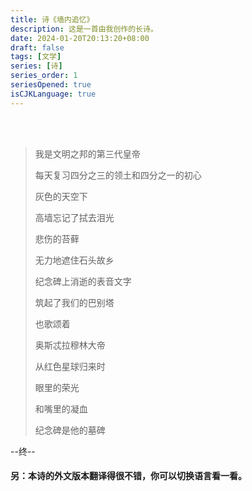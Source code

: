 ```yaml
---
title: 诗《墙内追忆》
description: 这是一首由我创作的长诗。
date: 2024-01-20T20:13:20+08:00
draft: false
tags: [文学]
series: [诗]
series_order: 1
seriesOpened: true
isCJKLanguage: true
---
```

<br/><br/>
>我是文明之邦的第三代皇帝  
>
>每天复习四分之三的领土和四分之一的初心  
>
>灰色的天空下  
>
>高墙忘记了拭去泪光  
>
>悲伤的苔藓  
>
>无力地遮住石头故乡  
>
>纪念碑上消逝的表音文字  
>
>筑起了我们的巴别塔  
>
>也歌颂着  
>
>奥斯忒拉穆林大帝  
>
>从红色星球归来时  
>
>眼里的荣光  
>
>和嘴里的凝血  
>
>纪念碑是他的墓碑    

--终--  

#### 另：本诗的外文版本翻译得很不错，你可以切换语言看一看。  

